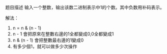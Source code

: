 题目描述
输入一个整数，输出该数二进制表示中1的个数。其中负数用补码表示。

解法：
1. n = n & (n - 1)
2. n - 1 會把原來在整數右邊的1全都變成0,0全都變成1
3. n & (n - 1) 會把整數最右邊的1變成0
4. 有多少個1，就可以做多少次操作
